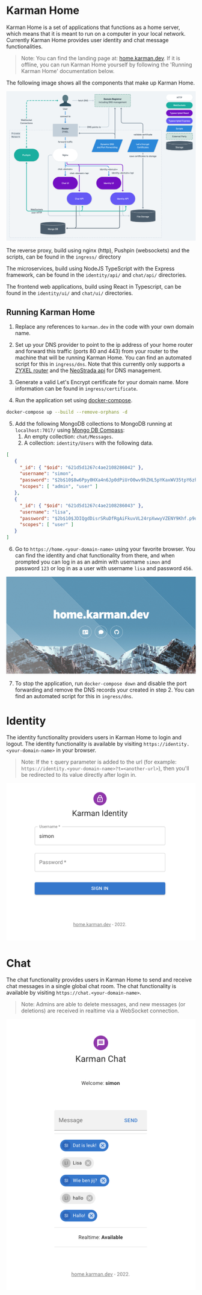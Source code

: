 # Karman Home
Karman Home is a set of applications that functions as a home server, which means that it is meant to run on a computer in your local network. Currently Karman Home provides user identity and chat message functionalities.

> Note: You can find the landing page at: [home.karman.dev](https://home.karman.dev). If it is offline, you can run Karman Home yourself by following the 'Running Karman Home' documentation below.

The following image shows all the components that make up Karman Home.

![Architecture](architecture.png)

The reverse proxy, build using nginx (http), Pushpin (websockets) and the scripts, can be found in the `ingress/` directory

The microservices, build using NodeJS TypeScript with the Express framework, can be found in the `identity/api/` and `chat/api/` directories.

The frontend web applications, build using React in Typescript, can be found in the `identity/ui/` and `chat/ui/` directories.

## Running Karman Home
1. Replace any references to `karman.dev` in the code with your own domain name.

2. Set up your DNS provider to point to the ip address of your home router and forward this traffic (ports 80 and 443) from your router to the machine that will be running Karman Home. You can find an automated script for this in `ingress/dns`. Note that this currently only supports a [ZYXEL router](https://www.zyxel.com/) and the [NeoStrada api](https://www.neostrada.nl/support/artikel/hoe-gebruik-ik-de-api.html) for DNS management.

3. Generate a valid Let's Encrypt certificate for your domain name. More information can be found in `ingress/certificate`.

4. Run the application set using [docker-compose](https://docs.docker.com/compose/install/).
```bash
docker-compose up --build --remove-orphans -d
```

5. Add the following MongoDB collections to MongoDB running at `localhost:7017/` using [Mongo DB Compass](https://www.mongodb.com/products/compass):
   1. An empty collection: `chat/Messages`.
   2. A collection: `identity/Users` with the following data.
```json
[
   {
     "_id": { "$oid": "621d5d1267c4ae2108286042" },
     "username": "simon",
     "password": "$2b$10$8w6Ppy0HXa4n6Jp0dPiUrO0wv9hZHL5pYKaxWV35tpY6zh7B.uDWq",
     "scopes": [ "admin", "user" ]
   },
   {
     "_id": { "$oid": "621d5d1267c4ae2108286043" },
     "username": "lisa",
     "password": "$2b$10$JDIQgdDisrSRuDfRgAiFkuvVL24rpXwwyVZENY9Khf.p9dlvkZTp.",
     "scopes": [ "user" ]
   }
]
```

6. Go to `https://home.<your-domain-name>` using your favorite browser. You can find the identity and chat functionality from there, and when prompted you can log in as an admin with username `simon` and password `123` or log in as a user with username `lisa` and password `456`.

![Home Landing Page](docs/home.png)

7. To stop the application, run `docker-compose down` and disable the port forwarding and remove the DNS records your created in step 2. You can find an automated script for this in `ingress/dns`.

# Identity
The identity functionality providers users in Karman Home to login and logout. The identity functionality is available by visiting `https://identity.<your-domain-name>` in your browser.

> Note: If the `t` query parameter is added to the url (for example: `https://identity.<your-domain-name>?t=<another-url>`), then you'll be redirected to its value directly after login in.

![Home Identity](docs/identity.png)

# Chat
The chat functionality provides users in Karman Home to send and receive chat messages in a single global chat room. The chat functionality is available by visiting `https://chat.<your-domain-name>`.

> Note: Admins are able to delete messages, and new messages (or deletions) are received in realtime via a WebSocket connection.
 
![Home Chat](docs/chat.png)
